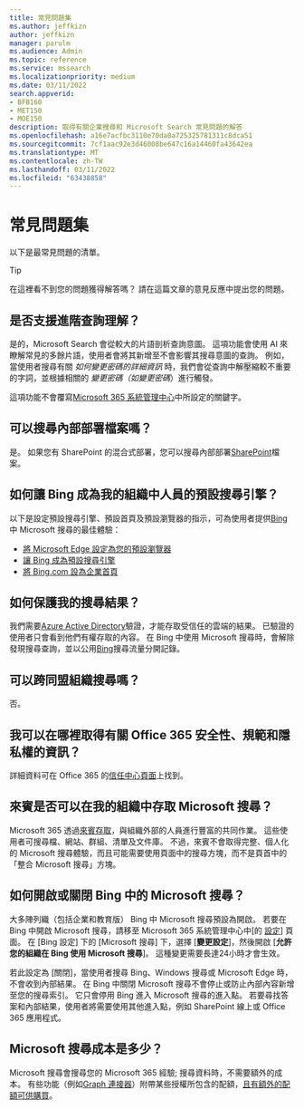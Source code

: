 ```yaml
---
title: 常見問題集
ms.author: jeffkizn
author: jeffkizn
manager: parulm
ms.audience: Admin
ms.topic: reference
ms.service: mssearch
ms.localizationpriority: medium
ms.date: 03/11/2022
search.appverid:
- BFB160
- MET150
- MOE150
description: 取得有關企業搜尋和 Microsoft Search 常見問題的解答
ms.openlocfilehash: a16e7acfbc3110e70da0a725325781311c8dca51
ms.sourcegitcommit: 7cf1aac92e3d46008be647c16a14460fa43642ea
ms.translationtype: MT
ms.contentlocale: zh-TW
ms.lasthandoff: 03/11/2022
ms.locfileid: "63438858"
---
```

<!-- markdownlint-disable no-trailing-punctuation -->
# <a name="frequently-asked-questions"></a>常見問題集

以下是最常見問題的清單。

> [!TIP]
> 在這裡看不到您的問題獲得解答嗎？ 請在這篇文章的意見反應中提出您的問題。

## <a name="is-advanced-query-understanding-supported"></a>是否支援進階查詢理解？

是的，Microsoft Search 會從較大的片語剖析查詢意圖。 這項功能會使用 AI 來瞭解常見的多餘片語，使用者會將其新增至不會影響其搜尋意圖的查詢。 例如，當使用者搜尋有關 *如何變更密碼的詳細資訊* 時，我們會從查詢中解壓縮較不重要的字詞，並根據相關的 *變更密碼（如變更密碼*）進行觸發。
  
這項功能不會覆寫[Microsoft 365 系統管理中心](https://admin.microsoft.com)中所設定的關鍵字。
  
## <a name="can-you-search-for-files-on-premises"></a>可以搜尋內部部署檔案嗎？

是。 如果您有 SharePoint 的混合式部署，您可以搜尋內部部署[SharePoint](http://sharepoint.com/)檔案。
  
## <a name="how-do-i-make-bing-the-default-search-engine-for-people-in-my-org"></a>如何讓 Bing 成為我的組織中人員的預設搜尋引擎？

以下是設定預設搜尋引擎、預設首頁及預設瀏覽器的指示，可為使用者提供[Bing](https://Bing.com)中 Microsoft 搜尋的最佳體驗：

- [將 Microsoft Edge 設定為您的預設瀏覽器](/deployedge/edge-default-browser)
- [讓 Bing 成為預設搜尋引擎](set-default-search-engine.md)
- [將 Bing.com 設為企業首頁](set-default-homepage.md)

## <a name="how-are-my-search-results-protected"></a>如何保護我的搜尋結果？

我們需要[Azure Active Directory](/azure/active-directory/)驗證，才能存取受信任的雲端的結果。 已驗證的使用者只會看到他們有權存取的內容。 在 Bing 中使用 Microsoft 搜尋時，會解除發現搜尋查詢，並以公用[Bing](https://Bing.com)搜尋流量分開記錄。

## <a name="can-i-search-across-federated-organizations"></a>可以跨同盟組織搜尋嗎？

否。

## <a name="where-can-i-get-info-about-office-365-security-compliance-and-privacy"></a>我可以在哪裡取得有關 Office 365 安全性、規範和隱私權的資訊？

詳細資料可在 Office 365 的[信任中心頁面](https://www.microsoft.com/TrustCenter/CloudServices/office365/default.aspx)上找到。

## <a name="can-guests-access-microsoft-search-in-my-organization"></a>來賓是否可以在我的組織中存取 Microsoft 搜尋？

Microsoft 365 透過[來賓存取](/microsoft-365/solutions/collaborate-with-people-outside-your-organization)，與組織外部的人員進行豐富的共同作業。 這些使用者可搜尋檔、網站、群組、清單及文件庫。 不過，來賓不會取得完整、個人化的 Microsoft 搜尋體驗，而且可能需要使用頁面中的搜尋方塊，而不是頁首中的「整合 Microsoft 搜尋」方塊。

## <a name="how-do-i-turn-microsoft-search-in-bing-on-or-off"></a>如何開啟或關閉 Bing 中的 Microsoft 搜尋？

大多陣列織（包括企業和教育版） Bing 中 Microsoft 搜尋預設為開啟。 若要在 Bing 中開啟 Microsoft 搜尋，請移至 Microsoft 365 系統管理中心中[的 [設定](https://admin.microsoft.com/Adminportal/Home#/MicrosoftSearch/configurations)] 頁面。 在 [Bing 設定] 下的 [Microsoft 搜尋] 下，選擇 [**變更設定**]，然後開啟 [**允許您的組織在 Bing 使用 Microsoft 搜尋**]。 這種變更需要長達24小時才會生效。

若此設定為 [關閉]，當使用者搜尋 Bing、Windows 搜尋或 Microsoft Edge 時，不會收到內部結果。 在 Bing 中關閉 Microsoft 搜尋不會停止或防止內部內容新增至您的搜尋索引。 它只會停用 Bing 進入 Microsoft 搜尋的進入點。 若要尋找答案和內部結果，使用者將需要使用其他進入點，例如 SharePoint 線上或 Office 365 應用程式。

## <a name="what-does-microsoft-search-cost"></a>Microsoft 搜尋成本是多少？

Microsoft 搜尋會搜尋您的 Microsoft 365 經驗; 搜尋資料時，不需要額外的成本。 有些功能（例如[Graph 連接器](connectors-overview.md)）附帶某些授權所包含的配額，[且有額外的配額可供購買](licensing.md)。
